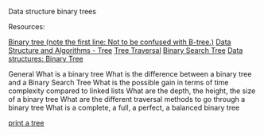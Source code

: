 Data structure binary trees

Resources:

[Binary tree (note the first line: Not to be confused with B-tree.)](https://en.wikipedia.org/wiki/Binary_tree)
[Data Structure and Algorithms - Tree](https://www.tutorialspoint.com/data_structures_algorithms/tree_data_structure.htm)
[Tree Traversal](https://www.programiz.com/dsa/tree-traversal)
[Binary Search Tree](https://en.wikipedia.org/wiki/Binary_search_tree)
[Data structures: Binary Tree](https://www.youtube.com/watch?v=H5JubkIy_p8)



General
What is a binary tree
What is the difference between a binary tree and a Binary Search Tree
What is the possible gain in terms of time complexity compared to linked lists
What are the depth, the height, the size of a binary tree
What are the different traversal methods to go through a binary tree
What is a complete, a full, a perfect, a balanced binary tree


[print a tree](https://github.com/alx-tools/0x1C.c)
